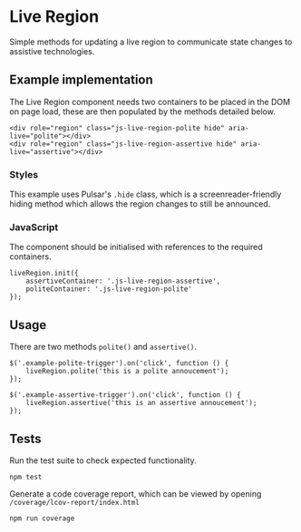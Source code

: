 <h1>Live Region</h1>

Simple methods for updating a live region to communicate state changes to assistive technologies.

<h2>Example implementation</h2>

The Live Region component needs two containers to be placed in the DOM on page load, these are then populated by the methods detailed below.

```
<div role="region" class="js-live-region-polite hide" aria-live="polite"></div>
<div role="region" class="js-live-region-assertive hide" aria-live="assertive"></div>
```

<h3>Styles</h3>

This example uses Pulsar's `.hide` class, which is a screenreader-friendly hiding method which allows the region changes to still be announced.

<h3>JavaScript</h3>

The component should be initialised with references to the required containers.

```
liveRegion.init({
    assertiveContainer: '.js-live-region-assertive',
    politeContainer: '.js-live-region-polite'
});
```

<h2>Usage</h2>

There are two methods `polite()` and `assertive()`.

```
$('.example-polite-trigger').on('click', function () {
    liveRegion.polite('this is a polite annoucement');
});

$('.example-assertive-trigger').on('click', function () {
    liveRegion.assertive('this is an assertive annoucement');
});
```

<h2>Tests</h2>

Run the test suite to check expected functionality.

```
npm test
```

Generate a code coverage report, which can be viewed by opening `/coverage/lcov-report/index.html`

```
npm run coverage
```
